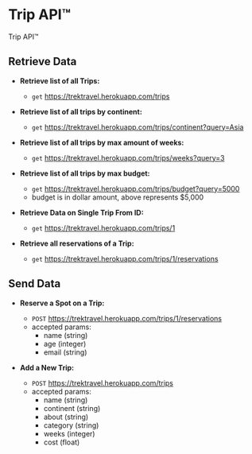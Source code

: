# Trip API™

Trip API™



## Retrieve Data
  - **Retrieve list of all Trips:** 
     - `get` https://trektravel.herokuapp.com/trips
  - **Retrieve list of all trips by continent:**
     - `get` https://trektravel.herokuapp.com/trips/continent?query=Asia
  - **Retrieve list of all trips by max amount of weeks:**
       - `get` https://trektravel.herokuapp.com/trips/weeks?query=3
  - **Retrieve list of all trips by max budget:** 
       - `get` https://trektravel.herokuapp.com/trips/budget?query=5000
    - budget is in dollar amount, above represents $5,000


  - **Retrieve Data on Single Trip From ID:** 
       - `get` https://trektravel.herokuapp.com/trips/1

  - **Retrieve all reservations of a Trip:** 
       - `get` https://trektravel.herokuapp.com/trips/1/reservations



## Send Data
  - **Reserve a Spot on a Trip:**
    - `POST` https://trektravel.herokuapp.com/trips/1/reservations
    - accepted params:
      - name (string)
      - age (integer)
      - email (string)

  - **Add a New Trip:**
    - `POST` https://trektravel.herokuapp.com/trips
    - accepted params:
      - name (string)
      - continent (string)
      - about (string)
      - category (string)
      - weeks (integer)
      - cost (float)
